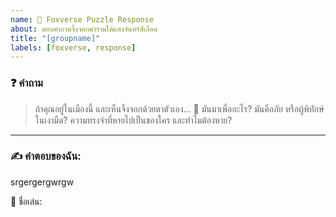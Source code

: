 ```yaml
---
name: 🦊 Foxverse Puzzle Response
about: ตอบคำถามจิ้งจอกคำรามใต้แสงจันทร์สีเลือด
title: "[groupname]"
labels: [foxverse, response]
---
```


### ❓ คำถาม

> ถ้าคุณอยู่ในเมืองนี้ และเห็นจิ้งจอกด้วยตาตัวเอง...
> 🦊 มันมาเพื่ออะไร?
> มันคือภัย หรือผู้พิทักษ์ในเงามืด?
> ความทรงจำที่หายไปเป็นของใคร และทำไมต้องหาย?

---

### ✍️ คำตอบของฉัน:

srgergergwrgw

👤 ชื่อเล่น:  

